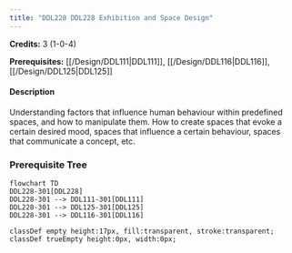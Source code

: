 ```yaml
---
title: "DDL228 DDL228 Exhibition and Space Design"
---
```

**Credits:** 3 (1-0-4)

**Prerequisites:** [[/Design/DDL111|DDL111]], [[/Design/DDL116|DDL116]], [[/Design/DDL125|DDL125]]

#### Description
Understanding factors that influence human behaviour within predefined spaces, and how to manipulate them. How to create spaces that evoke a certain desired mood, spaces that influence a certain behaviour, spaces that communicate a concept, etc.

### Prerequisite Tree

```mermaid
flowchart TD
DDL228-301[DDL228]
DDL228-301 --> DDL111-301[DDL111]
DDL228-301 --> DDL125-301[DDL125]
DDL228-301 --> DDL116-301[DDL116]

classDef empty height:17px, fill:transparent, stroke:transparent;
classDef trueEmpty height:0px, width:0px;
```